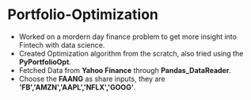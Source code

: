 # Portfolio-Optimization

- Worked on a mordern day finance problem to get more insight into Fintech with data science.
- Created Optimization algorithm from the scratch, also tried using the **PyPortfolioOpt**.
- Fetched Data from **Yahoo Finance** through **Pandas_DataReader**.
- Choose the **FAANG** as share inputs, they are **'FB','AMZN','AAPL','NFLX','GOOG'**.
